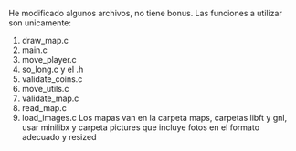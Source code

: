 He modificado algunos archivos, no tiene bonus. Las funciones a utilizar son unicamente: 
1. draw_map.c
2. main.c
3. move_player.c
4. so_long.c y el .h
5. validate_coins.c
6. move_utils.c
7. validate_map.c
8. read_map.c
9. load_images.c
Los mapas van en la carpeta maps, carpetas libft y gnl, usar minilibx y carpeta pictures que incluye fotos en el formato adecuado y resized
